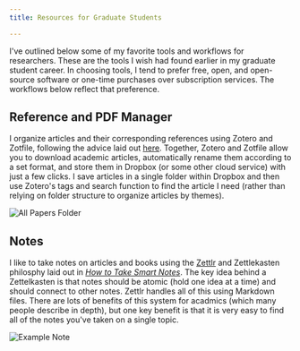 ```yaml
---
title: Resources for Graduate Students

---
```


I've outlined below some of my favorite tools and workflows for researchers. These are the tools I wish had found earlier in my graduate student career. In choosing tools, I tend to prefer free, open, and open-source software or one-time purchases over subscription services. The workflows below reflect that preference. 

## Reference and PDF Manager 
I organize articles and their corresponding references using Zotero and Zotfile, following the advice laid out [here](https://www.nrel.colostate.edu/set-up-best-reference-manager/). Together, Zotero and Zotfile allow you to download academic articles, automatically rename them according to a set format, and store them in Dropbox (or some other cloud service) with just a few clicks. I save articles in a single folder within Dropbox and then use Zotero's tags and search function to find the article I need (rather than relying on folder structure to organize articles by themes). 

![All Papers Folder](/img/all_papers_folder.png)

## Notes
I like to take notes on articles and books using the [Zettlr](https://www.zettlr.com/) and Zettlekasten philosphy laid out in [*How to Take Smart Notes*](https://bookshop.org/books/how-to-take-smart-notes-one-simple-technique-to-boost-writing-learning-and-thinking-for-students-academics-and-nonfiction-book-writers/9781542866507). The key idea behind a Zettelkasten is that notes should be atomic (hold one idea at a time) and should connect to other notes. Zettlr handles all of this using Markdown files. There are lots of benefits of this system for acadmics (which many people describe in depth), but one key benefit is that it is very easy to find all of the notes you've taken on a single topic.

![Example Note](/img/example_note.png)
